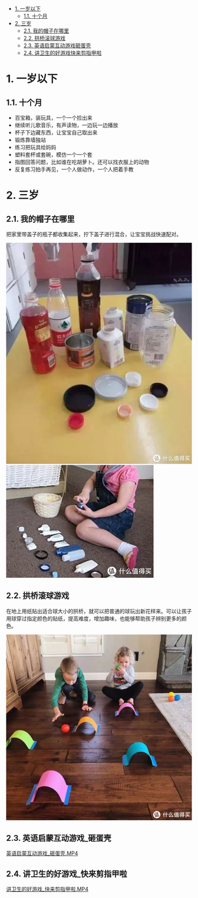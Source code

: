 <!-- TOC -->

- [1. 一岁以下](#1-一岁以下)
    - [1.1. 十个月](#11-十个月)
- [2. 三岁](#2-三岁)
    - [2.1. 我的帽子在哪里](#21-我的帽子在哪里)
    - [2.2. 拱桥滚球游戏](#22-拱桥滚球游戏)
    - [2.3. 英语启蒙互动游戏砸蛋壳](#23-英语启蒙互动游戏砸蛋壳)
    - [2.4. 讲卫生的好游戏快来剪指甲啦](#24-讲卫生的好游戏快来剪指甲啦)

<!-- /TOC -->

# 1. 一岁以下

## 1.1. 十个月

* 百宝箱，装玩具，一个一个捡出来
* 继续听儿歌音乐，有声读物，一边玩一边播放
* 杯子下边藏东西，让宝宝自己取出来
* 锻炼靠墙独站
* 练习把玩具给妈妈
* 塑料套杯或套碗，模仿一个一个套
* 指图回答问题，比如谁在吃胡萝卜。还可以找衣服上的动物
* 反复练习拍手再见，一个人做动作，一个人把着手教

# 2. 三岁

## 2.1. 我的帽子在哪里

把家里带盖子的瓶子都收集起来，拧下盖子进行混合，让宝宝挑战快速配对。

![](images/let_bottle_caps_go_home_01.jpg)
![](images/let_bottle_caps_go_home_02.jpg)

## 2.2. 拱桥滚球游戏

在地上用纸贴出适合球大小的拱桥，就可以把普通的球玩出新花样来。可以让孩子用球穿过指定颜色的贴纸，提高难度，增加趣味，也能够帮助孩子辨别更多的颜色。

![](images/let_balls_run_under_the_bridge.jpg)

## 2.3. 英语启蒙互动游戏_砸蛋壳

[英语启蒙互动游戏_砸蛋壳.MP4](video/英语启蒙互动游戏_砸蛋壳.MP4)

## 2.4. 讲卫生的好游戏_快来剪指甲啦

[讲卫生的好游戏_快来剪指甲啦.MP4](video/讲卫生的好游戏_快来剪指甲啦.MP4)